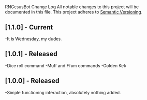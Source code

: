 # 
RNGesusBot Change Log
All notable changes to this project will be documented in this file.
This project adheres to [Semantic Versioning](http://semver.org/).

## [1.1.0] - Current

-It is Wednesday, my dudes.

## [1.0.1] - Released

-Dice roll command
-Muff and Ffum commands
-Golden Kek

## [1.0.0] - Released

-Simple functioning interaction, absolutely nothing added.